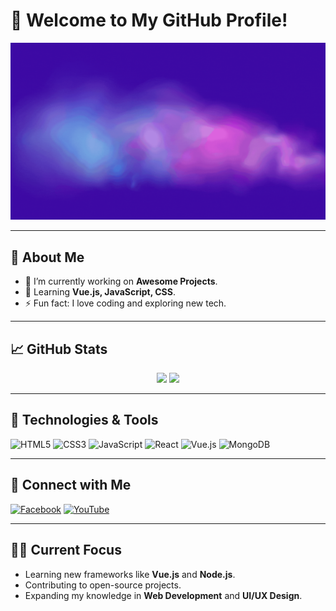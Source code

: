 # 🌟 Welcome to My GitHub Profile!

![Loading Animation](https://raw.githubusercontent.com/huutai2312/huutai2312/master/intro-git.gif)

---

## 🚀 About Me
- 🔭 I’m currently working on **Awesome Projects**.
- 🌱 Learning **Vue.js, JavaScript, CSS**.
- ⚡ Fun fact: I love coding and exploring new tech.

---

## 📈 GitHub Stats
<div align="center">
    <img src="https://github-readme-stats.vercel.app/api?username=minhtri2404&theme=radical&hide_border=false&include_all_commits=true&count_private=true" />
    <img height="195px" src="https://github-readme-stats.vercel.app/api/top-langs/?username=minhtri2404&theme=radical&hide_border=false&include_all_commits=true&count_private=true&layout=compact&langs_count=4&exclude_repo=repo-to-exclude" />
</div>



---

## 🔧 Technologies & Tools
![HTML5](https://img.shields.io/badge/html5-%23E34F26.svg?style=for-the-badge&logo=html5&logoColor=white)
![CSS3](https://img.shields.io/badge/css3-%231572B6.svg?style=for-the-badge&logo=css3&logoColor=white)
![JavaScript](https://img.shields.io/badge/javascript-%23323330.svg?style=for-the-badge&logo=javascript&logoColor=%23F7DF1E)
![React](https://img.shields.io/badge/react-%2361DAFB.svg?style=for-the-badge&logo=react&logoColor=black)
![Vue.js](https://img.shields.io/badge/vue.js-%234FC08D.svg?style=for-the-badge&logo=vue.js&logoColor=white)
![MongoDB](https://img.shields.io/badge/mongodb-%2347A248.svg?style=for-the-badge&logo=mongodb&logoColor=white)

---

## 📢 Connect with Me
[![Facebook](https://img.shields.io/badge/Facebook-%231877F2.svg?style=for-the-badge&logo=facebook&logoColor=white)](https://facebook.com/your-profile)
[![YouTube](https://img.shields.io/badge/YouTube-%23FF0000.svg?style=for-the-badge&logo=youtube&logoColor=white)](https://youtube.com/your-channel)

---

## 🧑‍💻 Current Focus
- Learning new frameworks like **Vue.js** and **Node.js**.
- Contributing to open-source projects.
- Expanding my knowledge in **Web Development** and **UI/UX Design**.





